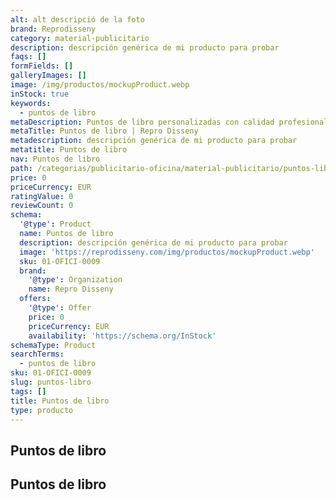 ```yaml
---
alt: alt descripció de la foto
brand: Reprodisseny
category: material-publicitario
description: descripción genérica de mi producto para probar
faqs: []
formFields: []
galleryImages: []
image: /img/productos/mockupProduct.webp
inStock: true
keywords:
  - puntos de libro
metaDescription: Puntos de libro personalizadas con calidad profesional en Cataluña.
metaTitle: Puntos de libro | Repro Disseny
metadescription: descripción genérica de mi producto para probar
metatitle: Puntos de libro
nav: Puntos de libro
path: /categorias/publicitario-oficina/material-publicitario/puntos-libro
price: 0
priceCurrency: EUR
ratingValue: 0
reviewCount: 0
schema:
  '@type': Product
  name: Puntos de libro
  description: descripción genérica de mi producto para probar
  image: 'https://reprodisseny.com/img/productos/mockupProduct.webp'
  sku: 01-OFICI-0009
  brand:
    '@type': Organization
    name: Repro Disseny
  offers:
    '@type': Offer
    price: 0
    priceCurrency: EUR
    availability: 'https://schema.org/InStock'
schemaType: Product
searchTerms:
  - puntos de libro
sku: 01-OFICI-0009
slug: puntos-libro
tags: []
title: Puntos de libro
type: producto
---
```


## Puntos de libro

## Puntos de libro

